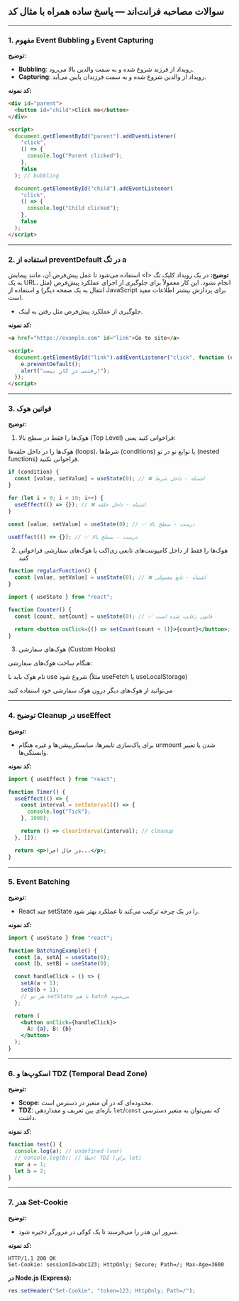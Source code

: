 ## سوالات مصاحبه فرانت‌اند — پاسخ ساده همراه با مثال کد

---

### 1. مفهوم Event Bubbling و Event Capturing

**توضیح:**

- **Bubbling**: رویداد از فرزند شروع شده و به سمت والدین بالا می‌رود.
- **Capturing**: رویداد از والدین شروع شده و به سمت فرزندان پایین می‌آید.

**کد نمونه:**

```html
<div id="parent">
  <button id="child">Click me</button>
</div>

<script>
  document.getElementById("parent").addEventListener(
    "click",
    () => {
      console.log("Parent clicked");
    },
    false
  ); // bubbling

  document.getElementById("child").addEventListener(
    "click",
    () => {
      console.log("Child clicked");
    },
    false
  );
</script>
```

---

### 2. استفاده از preventDefault در تگ a

**توضیح:**
در یک رویداد کلیک تگ <آ> استفاده می‌شود تا عمل پیش‌فرض آن، مانند پیمایش به یک URL، انجام نشود. این کار معمولاً برای جلوگیری از اجرای عملکرد پیش‌فرض (مثل انتقال به یک صفحه دیگر) و استفاده از JavaScript برای پردازش بیشتر اطلاعات مفید است.

- جلوگیری از عملکرد پیش‌فرض مثل رفتن به لینک.

**کد نمونه:**

```html
<a href="https://example.com" id="link">Go to site</a>

<script>
  document.getElementById("link").addEventListener("click", function (e) {
    e.preventDefault();
    alert("رفتنی در کار نیست!");
  });
</script>
```

---

### 3. قوانین هوک

**توضیح:**

1. هوک‌ها را فقط در سطح بالا (Top Level) فراخوانی کنید
   یعنی:

هوک‌ها را در داخل حلقه‌ها (loops)، شرط‌ها (conditions) یا توابع تو در تو (nested functions) فراخوانی نکنید.
‍‍‍‍‍‍

```jsx
if (condition) {
  const [value, setValue] = useState(0); // ❌ اشتباه - داخل شرط
}

for (let i = 0; i < 10; i++) {
  useEffect(() => {}); // ❌ اشتباه - داخل حلقه
}
```

```jsx
const [value, setValue] = useState(0); // ✅ درست - سطح بالا

useEffect(() => {}); // ✅ درست - سطح بالا
```

2. هوک‌ها را فقط از داخل کامپوننت‌های تابعی ری‌اکت یا هوک‌های سفارشی فراخوانی کنید

```jsx
function regularFunction() {
  const [value, setValue] = useState(0); // ❌ اشتباه - تابع معمولی
}
```

```jsx
import { useState } from "react";

function Counter() {
  const [count, setCount] = useState(0); // ✅ قانون رعایت شده است

  return <button onClick={() => setCount(count + 1)}>{count}</button>;
}
```

3. هوک‌های سفارشی (Custom Hooks)

هنگام ساخت هوک‌های سفارشی:

نام هوک باید با use شروع شود (مثلاً useFetch یا useLocalStorage) 

می‌توانید از هوک‌های دیگر درون هوک سفارشی خود استفاده کنید

---

### 4. توضیح Cleanup در useEffect

**توضیح:**

- برای پاک‌سازی تایمرها، سابسکریپشن‌ها و غیره هنگام unmount شدن یا تغییر وابستگی‌ها.

**کد نمونه:**

```jsx
import { useEffect } from "react";

function Timer() {
  useEffect(() => {
    const interval = setInterval(() => {
      console.log("Tick");
    }, 1000);

    return () => clearInterval(interval); // cleanup
  }, []);

  return <p>در حال اجرا...</p>;
}
```

---

### 5. Event Batching

**توضیح:**

- React چند setState را در یک چرخه ترکیب می‌کند تا عملکرد بهتر شود.

**کد نمونه:**

```jsx
import { useState } from "react";

function BatchingExample() {
  const [a, setA] = useState(0);
  const [b, setB] = useState(0);

  const handleClick = () => {
    setA(a + 1);
    setB(b + 1);
    // هر دو setState با هم batch می‌شوند
  };

  return (
    <button onClick={handleClick}>
      A: {a}, B: {b}
    </button>
  );
}
```

---

### 6. اسکوپ‌ها و TDZ (Temporal Dead Zone)

**توضیح:**

- **Scope**: محدوده‌ای که در آن متغیر در دسترس است.
- **TDZ**: بازه‌ای بین تعریف و مقداردهی `let`/`const` که نمی‌توان به متغیر دسترسی داشت.

**کد نمونه:**

```js
function test() {
  console.log(a); // undefined (var)
  // console.log(b); // خطا: TDZ (برای let)
  var a = 1;
  let b = 2;
}
```

---

### 7. هدر Set-Cookie

**توضیح:**

- سرور این هدر را می‌فرستد تا یک کوکی در مرورگر ذخیره شود.

**کد نمونه:**

```http
HTTP/1.1 200 OK
Set-Cookie: sessionId=abc123; HttpOnly; Secure; Path=/; Max-Age=3600
```

**در Node.js (Express):**

```js
res.setHeader("Set-Cookie", "token=123; HttpOnly; Path=/");
```
